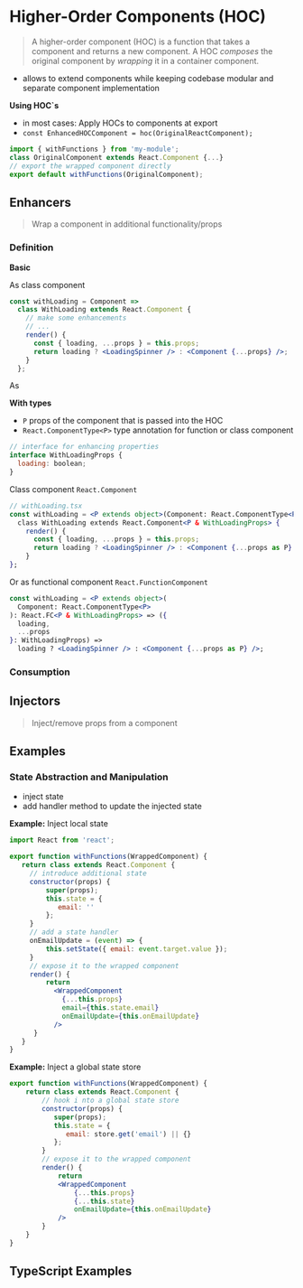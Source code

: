 # Higher-Order Components (HOC)

> A higher-order component (HOC) is a function that takes a component and returns a new component. A HOC *composes* the original component by *wrapping* it in a container component.

- allows to extend components while keeping codebase modular and separate component implementation





**Using HOC`s**

- in most cases: Apply HOCs to components at export
- `const EnhancedHOCComponent = hoc(OriginalReactComponent);`

```jsx
import { withFunctions } from 'my-module';
class OriginalComponent extends React.Component {...}
// export the wrapped component directly
export default withFunctions(OriginalComponent);
```



## Enhancers

> Wrap a component in additional functionality/props



### Definition

**Basic**

As class component

```jsx
const withLoading = Component =>
  class WithLoading extends React.Component {
    // make some enhancements
    // ...
    render() {
      const { loading, ...props } = this.props;
      return loading ? <LoadingSpinner /> : <Component {...props} />;
    }
  };
```

As 

**With types**

- `P` props of the component that is passed into the HOC
- `React.ComponentType<P>` type annotation for function or class component

```jsx
// interface for enhancing properties
interface WithLoadingProps {
  loading: boolean;
}
```

Class component `React.Component`

```jsx
// withLoading.tsx
const withLoading = <P extends object>(Component: React.ComponentType<P>) =>
  class WithLoading extends React.Component<P & WithLoadingProps> {
    render() {
      const { loading, ...props } = this.props;
      return loading ? <LoadingSpinner /> : <Component {...props as P} />;
    }
};
```

Or as functional component `React.FunctionComponent`

```jsx
const withLoading = <P extends object>(
  Component: React.ComponentType<P>
): React.FC<P & WithLoadingProps> => ({
  loading,
  ...props
}: WithLoadingProps) =>
  loading ? <LoadingSpinner /> : <Component {...props as P} />;
```



### Consumption





## Injectors

> Inject/remove props from a component



## Examples



### State Abstraction and Manipulation

- inject state
- add handler method to update the injected state

**Example:** Inject local state

```jsx
import React from 'react';

export function withFunctions(WrappedComponent) {
   return class extends React.Component {
     // introduce additional state
     constructor(props) {
         super(props);
         this.state = {
            email: ''
         };
     }
     // add a state handler
     onEmailUpdate = (event) => {
         this.setState({ email: event.target.value });
     }
     // expose it to the wrapped component
     render() {
         return 
           <WrappedComponent 
             {...this.props}
             email={this.state.email}
             onEmailUpdate={this.onEmailUpdate}
           />
      }
   }
}
```

**Example:** Inject a global state store

```jsx
export function withFunctions(WrappedComponent) {
    return class extends React.Component {
        // hook i nto a global state store
        constructor(props) {
           super(props);
           this.state = {
              email: store.get('email') || {}
           };
        }
        // expose it to the wrapped component
        render() {
            return
            <WrappedComponent
                {...this.props}
                {...this.state}
                onEmailUpdate={this.onEmailUpdate}
            />
        }
    }
}
```



## TypeScript Examples



### 
